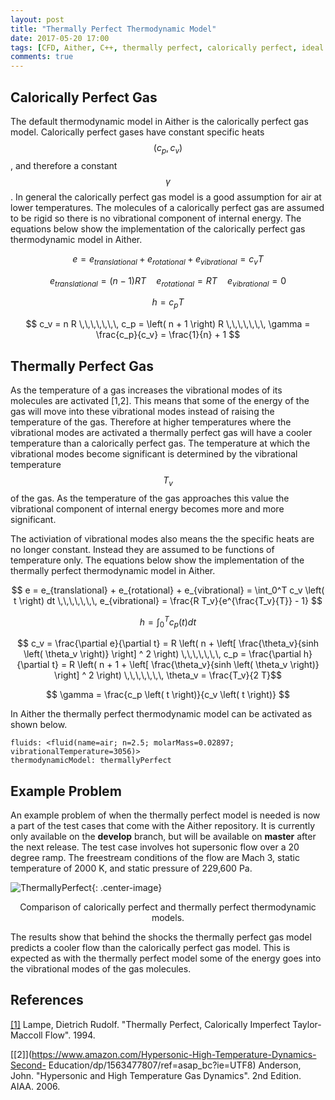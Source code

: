 ```yaml
---
layout: post
title: "Thermally Perfect Thermodynamic Model"
date: 2017-05-20 17:00
tags: [CFD, Aither, C++, thermally perfect, calorically perfect, ideal gas, thermodynamics]
comments: true
---
```

## Calorically Perfect Gas
The default thermodynamic model in Aither is the calorically perfect gas model. 
Calorically perfect gases have constant specific heats 
$$\left( c_p, c_v \right)$$, and therefore a constant $$\gamma$$. In general 
the calorically perfect gas model is a good assumption for air at lower 
temperatures. The molecules of a calorically perfect gas are assumed to be rigid
so there is no vibrational component of internal energy. The equations below
show the implementation of the calorically perfect gas thermodynamic model in
Aither.


$$ e = e_{translational} + e_{rotational} + e_{vibrational} = c_v T$$

$$ e_{translational} =  \left( n - 1 \right)  R T 
\,\,\,\,\,\,\,
 e_{rotational} = R T 
\,\,\,\,\,\,\,
 e_{vibrational} = 0 $$

$$ h = c_p T $$

$$ c_v = n R
\,\,\,\,\,\,\,
c_p = \left( n + 1 \right) R
\,\,\,\,\,\,\,
\gamma = \frac{c_p}{c_v} = \frac{1}{n} + 1 $$


## Thermally Perfect Gas
As the temperature of a gas increases the vibrational modes of its molecules 
are activated [1,2]. This means that some of the energy of the gas will move 
into these vibrational modes instead of raising the temperature of the gas. 
Therefore at higher temperatures where the vibrational modes are activated 
a thermally perfect gas will have a cooler temperature than a calorically 
perfect gas. The temperature at which the vibrational modes become significant 
is determined by the vibrational temperature $$T_v$$ of the gas. As the 
temperature of the gas approaches this value the vibrational component of 
internal energy becomes more and more significant.

The activiation of vibrational modes also means the the specific heats are no
longer constant. Instead they are assumed to be functions of temperature only.
The equations below show the implementation of the thermally perfect 
thermodynamic model in Aither.

$$ e = e_{translational} + e_{rotational} + e_{vibrational} = 
\int_0^T c_v \left( t \right) dt 
\,\,\,\,\,\,\,
e_{vibrational} = \frac{R T_v}{e^{\frac{T_v}{T}} - 1} $$

$$ h = \int_0^T c_p \left( t \right) dt $$

$$ c_v = \frac{\partial e}{\partial t} = 
R \left( n + \left[ \frac{\theta_v}{sinh \left( \theta_v \right)} \right] 
^ 2 \right) 
\,\,\,\,\,\,\,
c_p = \frac{\partial h}{\partial t} = 
R \left( n + 1 + \left[ \frac{\theta_v}{sinh \left( \theta_v \right)} \right]
 ^ 2 \right) 
\,\,\,\,\,\,\,
\theta_v = \frac{T_v}{2 T}$$

$$ \gamma = \frac{c_p \left( t \right)}{c_v \left( t \right)} $$

In Aither the thermally perfect thermodynamic model can be activated as shown
below.

```
fluids: <fluid(name=air; n=2.5; molarMass=0.02897; vibrationalTemperature=3056)>
thermodynamicModel: thermallyPerfect
```

## Example Problem
An example problem of when the thermally perfect model is needed is now a part
of the test cases that come with the Aither repository. It is currently only 
available on the **develop** branch, but will be available on **master** after 
the next release. The test case involves hot supersonic flow over a 20 degree 
ramp. The freestream conditions of the flow are Mach 3, static temperature of 
2000 K, and static pressure of 229,600 Pa.

![ThermallyPerfect]({{site.baseurl}}/downloads/cpg_tpg.png){: .center-image}

<center>Comparison of calorically perfect and thermally perfect thermodynamic
models.</center>

The results show that behind the shocks the thermally perfect gas model predicts
a cooler flow than the calorically perfect gas model. This is expected as with
the thermally perfect model some of the energy goes into the vibrational modes
of the gas molecules.

## References
[[1]](http://www.donnerflug.de/thesis/Lampe_MS_Thesis.pdf)
Lampe, Dietrich Rudolf. "Thermally Perfect, Calorically Imperfect 
Taylor-Maccoll Flow". 1994.

[[2]](https://www.amazon.com/Hypersonic-High-Temperature-Dynamics-Second-
Education/dp/1563477807/ref=asap_bc?ie=UTF8) 
Anderson, John. "Hypersonic and High Temperature Gas Dynamics". 2nd Edition. 
AIAA. 2006.

